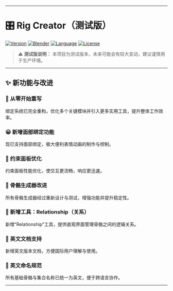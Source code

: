 

---

# 🎛️ Rig Creator（测试版）

[![Version](https://img.shields.io/badge/version-0.1.0--beta-orange)](https://github.com/你的用户名/RigCreator)
[![Blender](https://img.shields.io/badge/Blender-4.0%2B-blue.svg)](https://www.blender.org/)
[![Language](https://img.shields.io/badge/language-English%20%26%20中文-brightgreen)]()
[![License](https://img.shields.io/badge/license-MIT-lightgrey.svg)](LICENSE)

> ⚠️ **测试版说明：** 本项目为测试版本，未来可能会有较大变动，建议谨慎用于生产环境。

---

## ✨ 新功能与改进

### 🔄 从零开始重写

绑定系统已完全重构，优化多个关键模块并引入更多实用工具，提升整体工作效率。

### 😀 新增面部绑定功能

现已支持面部绑定，极大便利表情动画的制作与控制。

### 🧩 约束面板优化

约束面板性能优化，使交互更流畅，响应更迅速。

### 🦴 骨骼生成器改进

所有骨骼生成器经过重新设计与测试，增强功能并提升稳定性。

### 🔗 新增工具：**Relationship（关系）**

新增“Relationship”工具，提供直观界面管理骨骼之间的逻辑关系。

### 📘 英文文档支持

新增英文版本文档，方便国际用户理解与使用。

### 📛 英文命名规范

所有基础骨骼与集合名称已统一为英文，便于跨语言协作。

---


